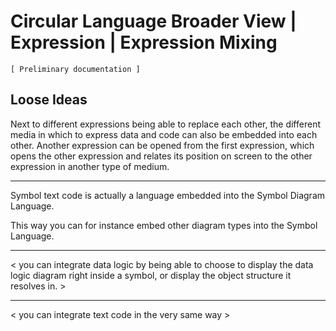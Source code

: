 Circular Language Broader View | Expression | Expression Mixing
===============================================================

`[ Preliminary documentation ]`

## Loose Ideas

Next to different expressions being able to replace each other,
the different media in which to express data and code can also
be embedded into each other.
Another expression can be opened from the first expression, which opens the other expression and relates its position on screen to the other expression in another type of medium.

-----

Symbol text code is actually a language embedded into the Symbol Diagram Language. 

This way you can for instance embed other diagram types into the Symbol Language. 

-----

< you can integrate data logic by being able to choose to display the data logic diagram right inside a symbol, or display the object structure it resolves in. >

-----

< you can integrate text code in the very same way >
